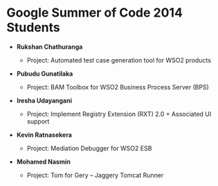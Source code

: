 # Google Summer of Code 2014 Students

- **Rukshan Chathuranga**
  - Project: Automated test case generation tool for WSO2 products

- **Pubudu Gunatilaka**
  - Project: BAM Toolbox for WSO2 Business Process Server (BPS)

- **Iresha Udayangani**
  - Project: Implement Registry Extension (RXT) 2.0 + Associated UI support

- **Kevin Ratnasekera**
  - Project: Mediation Debugger for WSO2 ESB

- **Mohamed Nasmin**
  - Project: Tom for Gery – Jaggery Tomcat Runner
  
